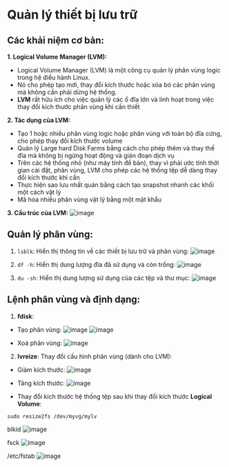 # Quản lý thiết bị lưu trữ 
## Các khải niệm cơ bản:
**1. Logical Volume Manager (LVM):**
- Logical Volume Manager (LVM) là một công cụ quản lý phân vùng logic trong hệ điều hành Linux.
- Nó cho phép tạo mới, thay đổi kích thước hoặc xóa bỏ các phân vùng mà không cần phải dừng hệ thống.
- **LVM** rất hữu ích cho việc quản lý các ổ đĩa lớn và linh hoạt trong việc thay đổi kích thước phân vùng khi cần thiết

**2. Tác dụng của LVM:**
- Tạo 1 hoặc nhiều phân vùng logic hoặc phân vùng với toàn bộ đĩa cứng, cho phép thay đổi kích thước volume
- Quản lý Large hard Disk Farms bằng cách cho phép thêm và thay thế đĩa mà không bị ngừng hoạt động và gián đoạn dịch vụ
- Trên các hệ thống nhỏ (như máy tính để bàn), thay vì phải ước tính thời gian cài đặt, phân vùng, LVM cho phép các hệ thống tệp dễ dàng thay đổi kích thước khi cần
- Thực hiện sao lưu nhất quán bằng cách tạo snapshot nhanh các khối một cách vật lý
- Mã hóa nhiều phân vùng vật lý bằng một mật khẩu

**3. Cấu trúc của LVM:**
![image](https://github.com/user-attachments/assets/61511b98-f73d-4b57-8108-cb422c2ed5ff)

## Quản lý phân vùng:
1. `lsblk`: Hiển thị thông tin về các thiết bị lưu trữ và phân vùng:
![image](https://github.com/user-attachments/assets/9736cdba-71aa-4589-8874-168bab33ca7a)

2. `df -h`: Hiển thị dung lượng đĩa đã sử dụng và còn trống:
![image](https://github.com/user-attachments/assets/04c4e608-00fb-4b4f-a3e8-a5cbfef6e640)

3. `du -sh`: Hiển thị dung lượng sử dụng của các tệp và thư mục:
![image](https://github.com/user-attachments/assets/8a895cd5-cb1a-4767-bf26-954cd02e1ac1)

## Lệnh phân vùng và định dạng:
1. **fdisk**:
- Tạo phân vùng:
![image](https://github.com/user-attachments/assets/cd975240-33d5-467d-a104-ad26ed9bfb32)
![image](https://github.com/user-attachments/assets/d80a394b-fd8f-43ec-9641-4d37a029a3d7)

- Xoá phân vùng:
![image](https://github.com/user-attachments/assets/23a4ab50-3ec0-4f5f-8de7-0c4091e50fb0)

2. **lvreize**: Thay đổi cấu hình phân vùng (dành cho LVM):
- Giảm kích thước:
![image](https://github.com/user-attachments/assets/5f416c81-4fbb-4f82-a497-624923eb355f)

- Tăng kích thước:
![image](https://github.com/user-attachments/assets/9a55a470-85c4-4f9f-8a49-1fed32675864)

- Thay đổi kích thước hệ thống tệp sau khi thay đổi kích thước **Logical Volume**:
```
sudo resize2fs /dev/myvg/mylv
```

blkid
![image](https://github.com/user-attachments/assets/bbc1ab37-5a48-471c-8693-1e9f88add10b)

fsck
![image](https://github.com/user-attachments/assets/e86dde35-4542-4886-aeea-89cfd364d61b)

/etc/fstab
![image](https://github.com/user-attachments/assets/77069d33-ae9a-4ed8-80f8-addaf5c2b491)
